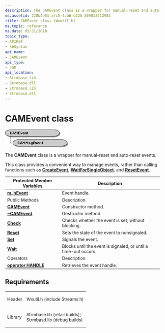 ```yaml
---
description: The CAMEvent class is a wrapper for manual-reset and auto-reset events.
ms.assetid: 228b4e51-afc5-4cb6-b225-309013713983
title: CAMEvent class (Wxutil.h)
ms.topic: reference
ms.date: 05/31/2018
topic_type: 
- APIRef
- kbSyntax
api_name: 
- CAMEvent
api_type: 
- COM
api_location: 
- Strmbase.lib
- Strmbase.dll
- Strmbasd.lib
- Strmbasd.dll
---
```


# CAMEvent class

![camevent class hierarchy](images/util06.png)

The **CAMEvent** class is a wrapper for manual-reset and auto-reset events.

This class provides a convenient way to manage events, rather than calling functions such as [**CreateEvent**](/windows/desktop/api/synchapi/nf-synchapi-createeventa), [**WaitForSingleObject**](/windows/desktop/api/synchapi/nf-synchapi-waitforsingleobject), and [**ResetEvent**](/windows/desktop/api/synchapi/nf-synchapi-resetevent).



| Protected Member Variables                          | Description                                                     |
|-----------------------------------------------------|-----------------------------------------------------------------|
| [**m\_hEvent**](camevent-m-hevent.md)              | Event handle.                                                   |
| Public Methods                                      | Description                                                     |
| [**CAMEvent**](camevent-camevent.md)               | Constructor method.                                             |
| [**~CAMEvent**](camevent--camevent.md)             | Destructor method.                                              |
| [**Check**](camevent-check.md)                     | Checks whether the event is set, without blocking.              |
| [**Reset**](camevent-reset.md)                     | Sets the state of the event to nonsignaled.                     |
| [**Set**](camevent-set.md)                         | Signals the event.                                              |
| [**Wait**](camevent-wait.md)                       | Blocks until the event is signaled, or until a time-out occurs. |
| Operators                                           | Description                                                     |
| [**operator HANDLE**](camevent-operator-handle.md) | Retrieves the event handle.                                     |



 

## Requirements



|                    |                                                                                                                                                                                            |
|--------------------|--------------------------------------------------------------------------------------------------------------------------------------------------------------------------------------------|
| Header<br/>  | <dl> <dt>Wxutil.h (include Streams.h)</dt> </dl>                                                                                    |
| Library<br/> | <dl> <dt>Strmbase.lib (retail builds); </dt> <dt>Strmbasd.lib (debug builds)</dt> </dl> |



 

